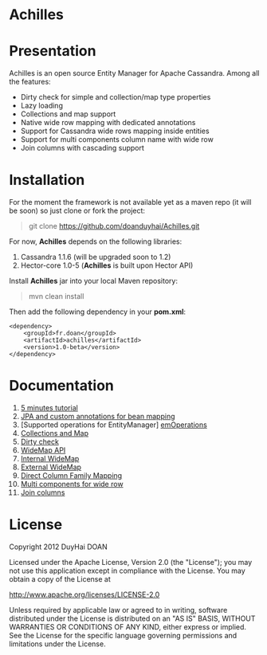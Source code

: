 # Achilles #

# Presentation #

 Achilles is an open source Entity Manager for Apache Cassandra. Among all the features:
 
 - Dirty check for simple and collection/map type properties
 - Lazy loading 
 - Collections and map support
 - Native wide row mapping with dedicated annotations
 - Support for Cassandra wide rows mapping inside entities
 - Support for multi components column name with wide row
 - Join columns with cascading support


# Installation #

 For the moment the framework is not available yet as a maven repo (it will be soon) so just clone or fork the 
 project:
 
>	git clone https://github.com/doanduyhai/Achilles.git

 For now, **Achilles** depends on the following libraries:
 
 1. Cassandra 1.1.6 (will be upgraded soon to 1.2)
 2. Hector-core 1.0-5 (<strong>Achilles</strong> is built upon Hector API) 
   
  
 Install **Achilles** jar into your local Maven repository:
 
>	mvn clean install 

 Then add the following dependency in your **pom.xml**:
 
	<dependency>	
		<groupId>fr.doan</groupId>
		<artifactId>achilles</artifactId>
		<version>1.0-beta</version>
	</dependency>  

# Documentation #

1. [5 minutes tutorial][quickTuto]
2. [JPA and custom annotations for bean mapping][annotations]
3. [Supported operations for EntityManager] [emOperations]
4. [Collections and Map][collectionsAndMaps]
5. [Dirty check][dirtyCheck]
6. [WideMap API][wideMapAPI]
7. [Internal WideMap][internalWideMap]
8. [External WideMap][externalWideMap]
9. [Direct Column Family Mapping][cfDirectMapping]
10. [Multi components for wide row][multiComponentKey]
11. [Join columns][joinColumns]


# License #
Copyright 2012 DuyHai DOAN

Licensed under the Apache License, Version 2.0 (the "License"); you may not use this application except in compliance with the License. You may obtain a copy of the License at

http://www.apache.org/licenses/LICENSE-2.0

Unless required by applicable law or agreed to in writing, software distributed under the License is distributed on an "AS IS" BASIS, WITHOUT WARRANTIES OR CONDITIONS OF ANY KIND, either express or implied. See the License for the specific language governing permissions and limitations under the License.
 

[quickTuto]: /documentation/quickTuto.markdown
[annotations]: /documentation/annotations.markdown
[emOperations]: /documentation/emOperations.markdown
[collectionsAndMaps]: /documentation/collectionsAndMaps.markdown
[dirtyCheck]: /documentation/dirtyCheck.markdown
[wideMapAPI]: /documentation/wideMapAPI.markdown
[internalWideMap]: /documentation/internalWideMap.markdown
[externalWideMap]: /documentation/externalWideMap.markdown
[cfDirectMapping]: /documentation/cfDirectMapping.markdown
[multiComponentKey]: /documentation/multiComponentKey.markdown
[joinColumns]: /documentation/joinColumns.markdown
[manualCFCreation]:  /documentation/manualCFCreation.markdown
